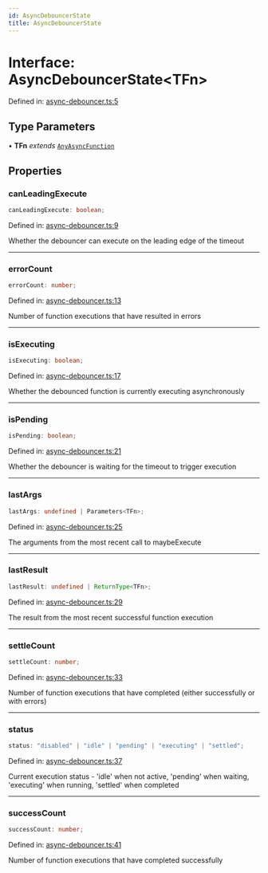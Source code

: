 ```yaml
---
id: AsyncDebouncerState
title: AsyncDebouncerState
---
```


<!-- DO NOT EDIT: this page is autogenerated from the type comments -->

# Interface: AsyncDebouncerState\<TFn\>

Defined in: [async-debouncer.ts:5](https://github.com/TanStack/pacer/blob/main/packages/pacer/src/async-debouncer.ts#L5)

## Type Parameters

• **TFn** *extends* [`AnyAsyncFunction`](../../type-aliases/anyasyncfunction.md)

## Properties

### canLeadingExecute

```ts
canLeadingExecute: boolean;
```

Defined in: [async-debouncer.ts:9](https://github.com/TanStack/pacer/blob/main/packages/pacer/src/async-debouncer.ts#L9)

Whether the debouncer can execute on the leading edge of the timeout

***

### errorCount

```ts
errorCount: number;
```

Defined in: [async-debouncer.ts:13](https://github.com/TanStack/pacer/blob/main/packages/pacer/src/async-debouncer.ts#L13)

Number of function executions that have resulted in errors

***

### isExecuting

```ts
isExecuting: boolean;
```

Defined in: [async-debouncer.ts:17](https://github.com/TanStack/pacer/blob/main/packages/pacer/src/async-debouncer.ts#L17)

Whether the debounced function is currently executing asynchronously

***

### isPending

```ts
isPending: boolean;
```

Defined in: [async-debouncer.ts:21](https://github.com/TanStack/pacer/blob/main/packages/pacer/src/async-debouncer.ts#L21)

Whether the debouncer is waiting for the timeout to trigger execution

***

### lastArgs

```ts
lastArgs: undefined | Parameters<TFn>;
```

Defined in: [async-debouncer.ts:25](https://github.com/TanStack/pacer/blob/main/packages/pacer/src/async-debouncer.ts#L25)

The arguments from the most recent call to maybeExecute

***

### lastResult

```ts
lastResult: undefined | ReturnType<TFn>;
```

Defined in: [async-debouncer.ts:29](https://github.com/TanStack/pacer/blob/main/packages/pacer/src/async-debouncer.ts#L29)

The result from the most recent successful function execution

***

### settleCount

```ts
settleCount: number;
```

Defined in: [async-debouncer.ts:33](https://github.com/TanStack/pacer/blob/main/packages/pacer/src/async-debouncer.ts#L33)

Number of function executions that have completed (either successfully or with errors)

***

### status

```ts
status: "disabled" | "idle" | "pending" | "executing" | "settled";
```

Defined in: [async-debouncer.ts:37](https://github.com/TanStack/pacer/blob/main/packages/pacer/src/async-debouncer.ts#L37)

Current execution status - 'idle' when not active, 'pending' when waiting, 'executing' when running, 'settled' when completed

***

### successCount

```ts
successCount: number;
```

Defined in: [async-debouncer.ts:41](https://github.com/TanStack/pacer/blob/main/packages/pacer/src/async-debouncer.ts#L41)

Number of function executions that have completed successfully
